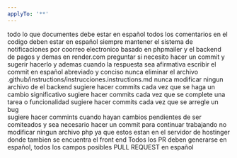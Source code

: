 ```yaml
---
applyTo: '**'
---
```

todo lo que documentes debe estar en español
todos los comentarios en el codigo deben estar en español
siempre mantener el sistema de notificaciones por coorreo electronico basado en phpmailer y el backend de pagos y demas en render.com 
preguntar si necesito hacer un commit y sugerir hacerlo y ademas cuando la respuesta sea afirmativa escribir el commit en español abreviado y conciso
nunca eliminar el archivo .github/instructions/instrucciones.instructions.md
nunca modificar ningun archivo de el backend 
sugiere hacer commits cada vez que se haga un cambio significativo
sugiere hacer commits cada vez que se complete una tarea o funcionalidad
sugiere hacer commits cada vez que se arregle un bug    
sugiere hacer commints cuando hayan cambios pendientes de ser comiteados y sea necesario hacer un commit para continuar trabajando
no modificar ningun archivo php ya que estos estan en el servidor de hostinger donde tambien se encuentra el front end
Todos los PR deben generarse en español, todos los campos posibles
PULL REQUEST en español
